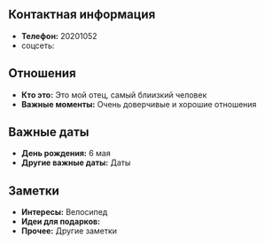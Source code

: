 

## Контактная информация
- **Телефон:** 20201052
- соцсеть: 

## Отношения
- **Кто это:** Это мой отец, самый блиизкий человек
- **Важные моменты:** Очень доверчивые и хорошие отношения

## Важные даты
- **День рождения:** 6 мая
- **Другие важные даты:** Даты

## Заметки
- **Интересы:** Велосипед
- **Идеи для подарков:**
- **Прочее:** Другие заметки
